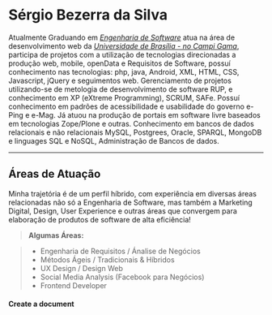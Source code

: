 Sérgio Bezerra da Silva
===================


Atualmente Graduando em *[Engenharia de Software](https://fga.unb.br/software/engenharia-de-software)* atua na área de desenvolvimento web da [*Universidade de Brasília - no Campi Gama*](https://fga.unb.br), participa de projetos com a utilização de tecnologias direcionadas a produção web, mobile, openData e Requisitos de Software, possuí conhecimento nas tecnologias: php, java, Android, XML, HTML, CSS, Javascript, jQuery e seguimentos web. Gerenciamento de projetos utilizando-se de metologia de desenvolvimento de software RUP, e conhecimento em XP (eXtreme Programming), SCRUM, SAFe. Possuí conhecimento em padrões de acessibilidade e usabilidade do governo e-Ping e e-Mag. Já atuou na produção de portais em software livre baseados em tecnologias Zope/Plone e outras. Conhecimento em bancos de dados relacionais e não relacionais MySQL, Postgrees, Oracle, SPARQL, MongoDB e linguages SQL e NoSQL, Administração de Bancos de dados.

----------


Áreas de Atuação
-------------

Minha trajetória é de um perfil híbrido, com experiência em diversas áreas relacionadas não só a Engenharia de Software, mas também a Marketing Digital, Design, User Experience e outras áreas que convergem para elaboração de produtos de software de alta eficiência!

> **Algumas Áreas:**

> - Engenharia de Requisitos / Ánalise de Negócios
> - Métodos Ágeis / Tradicionais & Híbridos
> - UX Design / Design Web
> - Social Media Analysis (Facebook para Negócios)
> - Frontend Developer

#### <i class="icon-file"></i> Create a document
